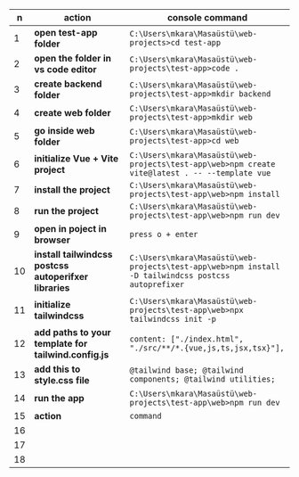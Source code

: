 
| n  | action                                                       | console command                                                                                         |
| -- | ------------------------------------------------------------ | ------------------------------------------------------------------------------------------------------- |
| 1  | **open test-app folder**                               | `C:\Users\mkara\Masaüstü\web-projects>cd test-app`                                                  |
| 2  | **open the folder in vs code editor**                  | `C:\Users\mkara\Masaüstü\web-projects\test-app>code .`                                              |
| 3  | **create backend folder**                              | `C:\Users\mkara\Masaüstü\web-projects\test-app>mkdir backend`                                       |
| 4  | **create web folder**                                  | `C:\Users\mkara\Masaüstü\web-projects\test-app>mkdir web`                                           |
| 5  | **go inside web folder**                               | `C:\Users\mkara\Masaüstü\web-projects\test-app>cd web`                                              |
| 6  | **initialize Vue + Vite project**                      | `C:\Users\mkara\Masaüstü\web-projects\test-app\web>npm create vite@latest . -- --template vue`      |
| 7  | **install the project**                                | `C:\Users\mkara\Masaüstü\web-projects\test-app\web>npm install`                                     |
| 8  | **run the project**                                   | `C:\Users\mkara\Masaüstü\web-projects\test-app\web>npm run dev`                                     |
| 9  | **open in poject in browser**                          | `press o + enter`                                                                                     |
| 10 | **install tailwindcss postcss autoperifxer libraries** | `C:\Users\mkara\Masaüstü\web-projects\test-app\web>npm install -D tailwindcss postcss autoprefixer` |
| 11 | **initialize tailwindcss**                             | `C:\Users\mkara\Masaüstü\web-projects\test-app\web>npx tailwindcss init -p`                         |
| 12 | **add paths to your template for tailwind.config.js**  | `content: ["./index.html", "./src/**/*.{vue,js,ts,jsx,tsx}"],`                                        |
| 13 | **add this to style.css file**                         | `@tailwind base; @tailwind components; @tailwind utilities;`                                          |
| 14 | **run the app**                                        | `C:\Users\mkara\Masaüstü\web-projects\test-app\web>npm run dev`                                     |
| 15 | **action**                                                  | `command`                                                                                             |
| 16 |                                                              |                                                                                                         |
| 17 |                                                              |                                                                                                         |
| 18 |                                                              |                                                                                                         |
